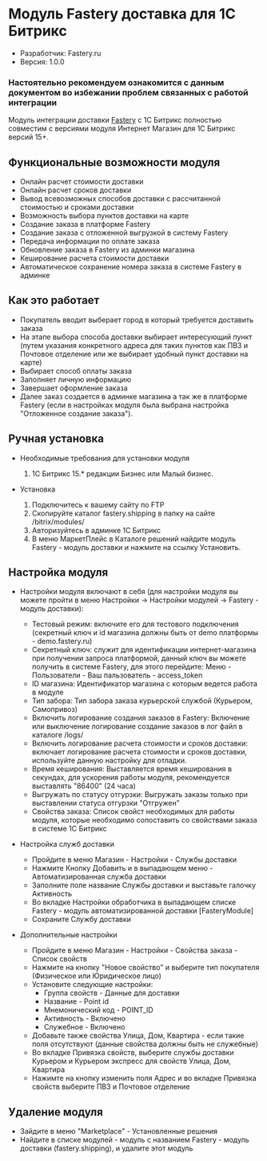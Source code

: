 # Модуль Fastery доставка для 1C Битрикс #

* Разработчик: Fastery.ru
* Версия: 1.0.0

### Настоятельно рекомендуем ознакомится с данным документом во избежании проблем связанных с работой интеграции ###

Модуль интеграции доставки [Fastery](http://fastery.ru) c 1С Битрикс полностью совместим с версиями модуля Интернет Магазин для 1С Битрикс версий 15+. 

## Функциональные возможности модуля ##

* Онлайн расчет стоимости доставки
* Онлайн расчет сроков доставки
* Вывод всевозможных способов доставки с рассчитанной стоимостью и сроками доставки
* Возможность выбора пунктов доставки на карте
* Создание заказа в платформе Fastery
* Создание заказа с отложенной выгрузкой в систему Fastery
* Передача информации по оплате заказа
* Обновление заказа в Fastery из админки магазина
* Кеширование расчета стоимости доставки
* Автоматическое сохранение номера заказа в системе Fastery в админке

## Как это работает ##

* Покупатель вводит выберает город в который требуется доставить заказа
* На этапе выбора способа доставки выбирает интересующий пункт (путем указания конкретного адреса для таких пунктов как ПВЗ и Почтовое отделение или же выбирает удобный пункт доставки на карте)
* Выбирает способ оплаты заказа
* Заполняет личную информацию
* Завершает оформление заказа
* Далее заказ создается в админке магазина а так же в платформе Fastery (если в настройках модуля была выбрана настройка "Отложенное создание заказа").

## Ручная установка ##

- Необходимые требования для установки модуля
    1. 1С Битрикс 15.* редакции Бизнес или Малый бизнес.

- Установка
    1. Подключитесь к вашему сайту по FTP
    2. Скопируйте каталог fastery.shipping в папку на сайте /bitrix/modules/
    3. Авторизуйтесь в админке 1С Битрикс
    4. В меню МаркетПлейс в Каталоге решений найдите модуль Fastery - модуль доставки и нажмите на ссылку Установить.

## Настройка модуля ##

- Настройки модуля включают в себя (для настройки модуля вы можете пройти в меню Настройки -> Настройки модулей -> Fastery - модуль доставки):
    * Тестовый режим: включите его для тестового подключения (секретный ключ и id магазина должны быть от demo платформы - demo.fastery.ru)
    * Секретный ключ: служит для идентификации интернет-магазина при получении запроса платформой, данный ключ вы можете получить в системе Fastery, для этого перейдите: Меню - Пользователи - Ваш пальзователь - access_token
    * ID магазина: Идентификатор магазина с которым ведется работа в модуле
    * Тип забора: Тип забора заказа курьерской службой (Курьером, Самопривоз)
    * Включить логирование создания заказов в Fastery: Включение или выключение логирование создание заказов в лог файл в каталоге /logs/
    * Включить логирование расчета стоимости и сроков доставки: включает логирование расчета стоимости и сроков доставки, используйте данную настройку для отладки.
    * Время кеширования: Выставляется время кеширования в секундах, для ускорения работы модуля, рекомендуется выставлять "86400" (24 часа)
    * Выгружать по статусу отгурзки: Выгружать заказы только при выставлении статуса отгурзки "Отгружен"
    * Свойства заказа: Список свойст необходимых для работы модуля, которые необходимо сопоставить со свойствами заказа в системе 1С Битрикс

- Настройка служб доставки
    * Пройдите в меню Магазин - Настройки - Службы доставки
    * Нажмите Кнопку Добавить и в выпадающем меню - Автоматизированная служба доставки
    * Заполните поле название Службы доставки и выставьте галочку Активность
    * Во вкладке Настройки обработчика в выпадающем списке Fastery - модуль автоматизированной доставки [FasteryModule]
    * Сохраните Службу доставки
    
- Дополнительные настройки
    * Пройдите в меню Магазин - Настройки - Свойства заказа - Список свойств
    * Нажмите на кнопку "Новое свойство" и выберите тип покупателя (Физическое или Юридическое лицо)
    * Установите следующие настройки:
        * Группа свойств - Данные для доставки
        * Название - Point id
        * Мнемонический код - POINT_ID
        * Активность - Включено
        * Служебное - Включено
    * Добавьте также свойства Улица, Дом, Квартира - если такие поля отсутствуют (данные свойства должны быть не служебные)
    * Во вкладке Привязка свойств, выберите службы доставки Курьером и Курьером экспресс для свойств Улица, Дом, Квартира
    * Нажимте на кнопку изменить поля Адрес и во вкладке Привязка свойств выберите ПВЗ и Почтовое отделение

## Удаление модуля ##

* Зайдите в меню "Marketplace" - Установленные решения
* Найдите в списке модулей - модуль с названием Fastery - модуль доставки (fastery.shipping), и удалите этот модуль
